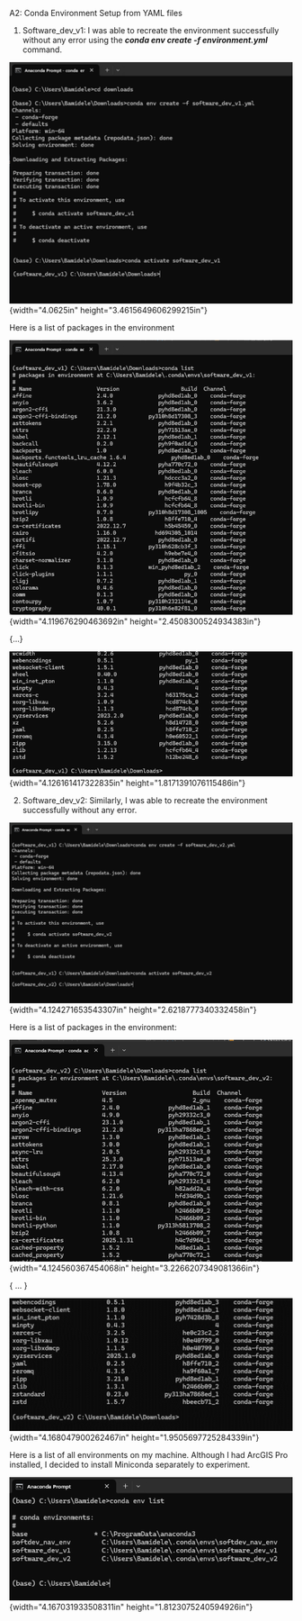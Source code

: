 A2: Conda Environment Setup from YAML files

1.  Software_dev_v1: I was able to recreate the environment successfully
    without any error using the ***conda env create -f
    environment.yml*** command.

![](media/Picture1.png){width="4.0625in" height="3.4615649606299215in"}

Here is a list of packages in the environment

![](media/Picture2.png){width="4.119676290463692in"
height="2.4508300524934383in"}

{\...}

![](media/Picture3.png){width="4.126161417322835in"
height="1.8171391076115486in"}

2.  Software_dev_v2: Similarly, I was able to recreate the environment
    successfully without any error.

![](media/Picture4.png){width="4.124271653543307in"
height="2.6218777340332458in"}

Here is a list of packages in the environment:

![](media/Picture5.png){width="4.124560367454068in"
height="3.2266207349081366in"}

{ \... }

![](media/Picture6.png){width="4.168047900262467in"
height="1.9505697725284339in"}

Here is a list of all environments on my machine. Although I had ArcGIS
Pro installed, I decided to install Miniconda separately to experiment.

![](media/Picture7.png){width="4.167031933508311in"
height="1.8123075240594926in"}

